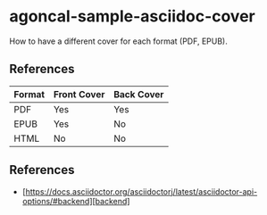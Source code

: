 # agoncal-sample-asciidoc-cover

How to have a different cover for each format (PDF, EPUB).

## References

| Format | Front Cover | Back Cover |
| --------------- | --------------- | --------------- |
| PDF | Yes | Yes |
| EPUB | Yes | No |
| HTML | No| No |

## References

* [https://docs.asciidoctor.org/asciidoctorj/latest/asciidoctor-api-options/#backend][backend]
